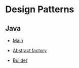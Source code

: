 # Design Patterns
## Java

* [Main](src/main/java/org/designpatterns/Main.java)

* [Abstract factory](src/main/java/org/designpatterns/abstract_factory)

* [Builder](src/main/java/org/designpatterns/builder)
